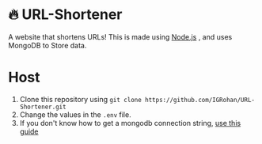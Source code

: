 # :fire: URL-Shortener
A website that shortens URLs! 
This is made using [Node.js](https://nodejs.org) , and uses MongoDB to Store data.

# Host
1. Clone this repository using `git clone https://github.com/IGRohan/URL-Shortener.git`
2. Change the values in the `.env` file.
3. If you don't know how to  get a mongodb connection string, [use this guide](https://igrohan.github.io/IGBot/#/./tutorials/mongodb/index)
